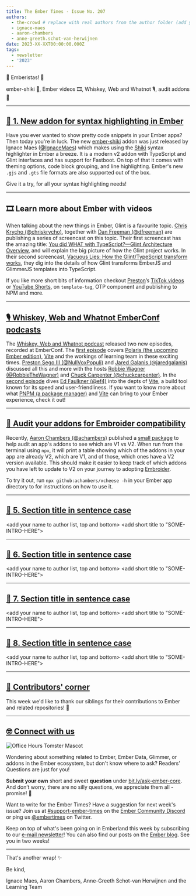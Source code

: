 ```yaml
---
title: The Ember Times - Issue No. 207
authors:
  - the-crowd # replace with real authors from the author folder (add yourself if you're not there)
  - ignace-maes
  - aaron-chambers
  - anne-greeth.schot-van-herwijnen
date: 2023-XX-XXT00:00:00.000Z
tags:
  - newsletter
  - '2023'
---
```


👋 Emberistas! 🐹

<SOME-INTRO-HERE-TO-KEEP-THEM-SUBSCRIBERS-READING>

ember-shiki 🌈, Ember videos 🎞️,  Whiskey, Web and Whatnot 🎙️, audit addons 🧀

---

## [🌈 1. New addon for syntax highlighting in Ember](https://github.com/IgnaceMaes/ember-shiki)

Have you ever wanted to show pretty code snippets in your Ember apps? Then today you're in luck. The new [ember-shiki](https://github.com/IgnaceMaes/ember-shiki) addon was just released by Ignace Maes ([@IgnaceMaes](https://github.com/IgnaceMaes)) which makes using the [Shiki](https://github.com/shikijs/shiki) syntax highlighter in Ember a breeze. It is a modern v2 addon with TypeScript and Glint interfaces and has support for Fastboot. On top of that it comes with theming options, code block grouping, and line highlighting. Ember's new `.gjs` and `.gts` file formats are also supported out of the box.

Give it a try, for all your syntax highlighting needs!

---

## 🎞️ Learn more about Ember with videos

When talking about the new things in Ember, Glint is a favourite topic. [Chris Krycho (@chriskrycho)](https://github.com/chriskrycho), together with [Dan Freeman (@dfreeman)](https://github.com/dfreeman) are publishing a series of screencast on this topic. Their first screencast has the amazing title: [You did WHAT with TypeScript?—Glint Architecture Overview](https://youtu.be/MLpP8D3cY7M?si=7ro6801LQZtkjaVT), and will explain the big picture of how the Glint project works. In their second screencast, [Vacuous Lies: How the Glint/TypeScript transform works](https://www.youtube.com/watch?v=Xhv1jAV5cZI), they dig into the details of how Glint transforms EmberJS and GlimmerJS templates into TypeScript.

If you like more short bits of information checkout [Preston](https://github.com/NullVoxPopuli)’s [TikTok videos](https://www.tiktok.com/@nullvoxpopuli) or [YouTube Shorts](https://www.youtube.com/channel/UCOZ7i6NiYjG0NyH9_fQ6xfg), on `template-tag`, OTP component and publishing to NPM and more.

---

## [🎙️ Whiskey, Web and Whatnot EmberConf podcasts](https://whiskeywebandwhatnot.fm)
<!-- alex ignore hosts -->
The [Whiskey, Web and Whatnot podcast](https://whiskeywebandwhatnot.fm) released two new episodes, recorded at EmberConf. The [first episode](https://whiskeywebandwhatnot.fm/polaris-vite-and-exploring-the-future-of-ember-with-jared-galanis-and-preston-sego) covers [Polaris (the upcoming Ember edition)](https://emberjs.com/editions/polaris/), [Vite](https://vitejs.dev) and the workings of learning team in these exciting times. [Preston Sego III (@NullVoxPopuli)](https://github.com/NullVoxPopuli) and [Jared Galanis (@jaredgalanis)](https://github.com/jaredgalanis) discussed all this and more with the hosts [Robbie Wagner (@RobbieTheWagner)](https://github.com/robbiethewagner) and [Chuck Carpenter (@chuckcarpenter)](https://github.com/chuckcarpenter). In the [second episode](https://whiskeywebandwhatnot.fm/vite-debugging-and-pnpm-with-ed-faulkner) dives [Ed Faulkner (@ef4)](https://github.com/ef4) into the depts of [Vite](https://vitejs.dev), a build tool known for its speed and user-friendliness. If you want to know more about what [PNPM (a package manager)](https://pnpm.io) and [Vite](https://vitejs.dev) can bring to your Ember experience, check it out!

---

## [🧀 Audit your addons for Embroider compatibility](section-url)

Recently, [Aaron Chambers (@achambers)](https://github.com/achambers) published a [small package](https://github.com/achambers/xcheese) to help audit an app's addons to see which are V1 vs V2. When run from the terminal using `npx`, it will print a table showing which of the addons in your app are already V2, which are V1, and of those, which ones have a V2 version available. This should make it easier to keep track of which addons you have left to update to V2 on your journey to adopting [Embroider](https://github.com/embroider-build/embroider).

To try it out, run `npx github:achambers/xcheese -h` in your Ember app directory to for instructions on how to use it.

---

## [🐹 5. Section title in sentence case](section-url)

<change section title emoji>
<consider adding some bold to your paragraph>
<add the contributor in the post in format "FirstName LastName (@githubUserName)" linked to their GitHub account>
<please include link to external article/repo/etc in paragraph / body text, not just header title above>

<add your name to author list, top and bottom>
<add short title to "SOME-INTRO-HERE">

---

## [🐹 6. Section title in sentence case](section-url)

<change section title emoji>
<consider adding some bold to your paragraph>
<add the contributor in the post in format "FirstName LastName (@githubUserName)" linked to their GitHub account>
<please include link to external article/repo/etc in paragraph / body text, not just header title above>

<add your name to author list, top and bottom>
<add short title to "SOME-INTRO-HERE">

---

## [🐹 7. Section title in sentence case](section-url)

<change section title emoji>
<consider adding some bold to your paragraph>
<add the contributor in the post in format "FirstName LastName (@githubUserName)" linked to their GitHub account>
<please include link to external article/repo/etc in paragraph / body text, not just header title above>

<add your name to author list, top and bottom>
<add short title to "SOME-INTRO-HERE">

---

## [🐹 8. Section title in sentence case](section-url)

<change section title emoji>
<consider adding some bold to your paragraph>
<add the contributor in the post in format "FirstName LastName (@githubUserName)" linked to their GitHub account>
<please include link to external article/repo/etc in paragraph / body text, not just header title above>

<add your name to author list, top and bottom>
<add short title to "SOME-INTRO-HERE">

---

## [👏 Contributors' corner](https://guides.emberjs.com/release/contributing/repositories/)

<p>This week we'd like to thank our siblings for their contributions to Ember and related repositories! 💖</p>

---

## [🤓 Connect with us](https://docs.google.com/forms/d/e/1FAIpQLScqu7Lw_9cIkRtAiXKitgkAo4xX_pV1pdCfMJgIr6Py1V-9Og/viewform)

<div class="blog-row">
  <img class="float-right small transparent padded" alt="Office Hours Tomster Mascot" title="Readers' Questions" src="/images/tomsters/officehours.png" />

  <p>Wondering about something related to Ember, Ember Data, Glimmer, or addons in the Ember ecosystem, but don't know where to ask? Readers’ Questions are just for you!</p>

  <p><strong>Submit your own</strong> short and sweet <strong>question</strong> under <a href="https://bit.ly/ask-ember-core" target="rq">bit.ly/ask-ember-core</a>. And don’t worry, there are no silly questions, we appreciate them all - promise! 🤞</p>

  <p>Want to write for the Ember Times? Have a suggestion for next week's issue? Join us at <a href="https://discordapp.com/channels/480462759797063690/485450546887786506">#support-ember-times</a> on the <a href="https://discord.gg/emberjs">Ember Community Discord</a> or ping us <a href="https://twitter.com/embertimes">@embertimes</a> on Twitter.</p>

  <p>Keep on top of what's been going on in Emberland this week by subscribing to our <a href="https://embertimes.substack.com/">e-mail newsletter</a>! You can also find our posts on the <a href="https://blog.emberjs.com/tag/newsletter">Ember blog</a>. See you in two weeks!</p>
</div>

---

That's another wrap! ✨

Be kind,

Ignace Maes, Aaron Chambers, Anne-Greeth Schot-van Herwijnen and the Learning Team
